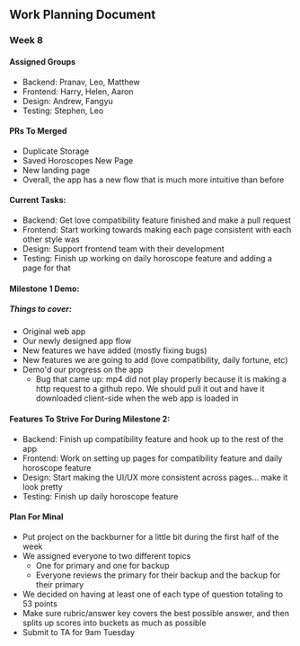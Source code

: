 ## Work Planning Document
### Week 8
#### Assigned Groups
- Backend: Pranav, Leo, Matthew
- Frontend: Harry, Helen, Aaron
- Design: Andrew, Fangyu
- Testing: Stephen, Leo

#### PRs To Merged
- Duplicate Storage
- Saved Horoscopes New Page
- New landing page
- Overall, the app has a new flow that is much more intuitive than before

#### Current Tasks:
- Backend: Get love compatibility feature finished and make a pull request
- Frontend: Start working towards making each page consistent with each other style was
- Design: Support frontend team with their development
- Testing: Finish up working on daily horoscope feature and adding a page for that

#### Milestone 1 Demo:
##### Things to cover:
- Original web app
- Our newly designed app flow
- New features we have added (mostly fixing bugs)
- New features we are going to add (love compatibility, daily fortune, etc)
- Demo'd our progress on the app
  - Bug that came up: mp4 did not play properly because it is making a http request to a github repo. We should pull it out and have it downloaded client-side when the web app is loaded in 

#### Features To Strive For During Milestone 2:
- Backend: Finish up compatibility feature and hook up to the rest of the app
- Frontend: Work on setting up pages for compatibility feature and daily horoscope feature
- Design: Start making the UI/UX more consistent across pages... make it look pretty
- Testing: Finish up daily horoscope feature

#### Plan For Minal
- Put project on the backburner for a little bit during the first half of the week
- We assigned everyone to two different topics
  - One for primary and one for backup
  - Everyone reviews the primary for their backup and the backup for their primary
- We decided on having at least one of each type of question totaling to 53 points
- Make sure rubric/answer key covers the best possible answer, and then splits up scores into buckets as much as possible
- Submit to TA for 9am Tuesday 
